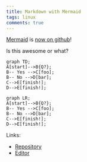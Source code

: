 ```yaml
---
title: Markdown with Mermaid
tags: linux
comments: true
---
```


[Mermaid](https://mermaid-js.github.io) is [now on
github](https://github.blog/2022-02-14-include-diagrams-markdown-files-mermaid/)!

Is this awesome or what?

```mermaid
graph TD;
A[start]-->B{Q?};
B-- Yes -->C[foo];
B-- No -->D[bar];
C-->E[finish!];
D-->E[finish!];
```

```mermaid
graph LR;
A[start]-->B{Q?};
B-- Yes -->C[foo];
B-- No -->D[bar];
C-->E[finish!];
D-->E[finish!];
```

Links:
* [Repository](https://github.com/mermaid-js/mermaid)
* [Editor](https://mermaid-js.github.io/mermaid-live-editor/)
